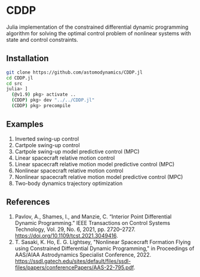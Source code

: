 # CDDP

Julia implementation of the constrained differential dynamic programming algorithm for solving the optimal control problem of nonlinear systems with state and control constraints.

## Installation
```zsh
git clone https://github.com/astomodynamics/CDDP.jl
cd CDDP.jl
cd src
julia> ]
  (@v1.9) pkg> activate ..
  (CDDP) pkg> dev "../../CDDP.jl"
  (CDDP) pkg> precompile
```

## Examples
1. Inverted swing-up control
3. Cartpole swing-up control
4. Cartpole swing-up model predictive control (MPC)
5. Linear spacecraft relative motion control
6. Linear spacecraft relative motion model predictive control (MPC)
7. Nonlinear spacecraft relative motion control
8. Nonlinear spacecraft relative motion model predictive control (MPC)
9. Two-body dynamics trajectory optimization

## References
1. Pavlov, A., Shames, I., and Manzie, C. “Interior Point Differential Dynamic Programming.” IEEE Transactions on Control Systems Technology, Vol. 29, No. 6, 2021, pp. 2720–2727. https://doi.org/10.1109/tcst.2021.3049416.
2. T. Sasaki, K. Ho, E. G. Lightsey, "Nonlinear Spacecraft Formation Flying using Constrained Differential Dynamic Programming," in Proceedings of AAS/AIAA Astrodynamics Specialist Conference, 2022. https://ssdl.gatech.edu/sites/default/files/ssdl-files/papers/conferencePapers/AAS-22-795.pdf.

